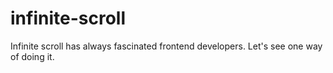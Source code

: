 # infinite-scroll
Infinite scroll has always fascinated frontend developers. Let's see one way of doing it.
